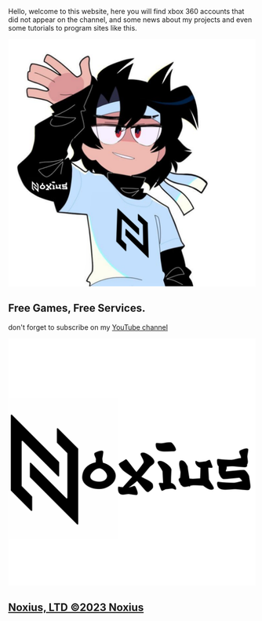 Hello, welcome to this website, here you will find xbox 360 accounts that did not appear on the channel, and some news about my projects and even some tutorials to program sites like this.

![Image of lordshadow logo](images/noxius.png)

## Free Games, Free Services.

don't forget to subscribe on my [YouTube  channel](https://youtube.com/@noxiusdev)

![Image of shadow, inc](images/nxs.png)

## [Noxius, LTD ©2023 Noxius](https://noxius.ltd)


